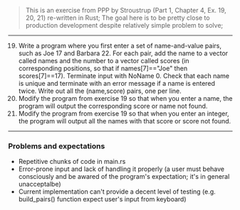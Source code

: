 > This is an exercise from PPP by Stroustrup (Part 1, Chapter 4, Ex. 19, 20, 21) re-written in Rust;
> The goal here is to be pretty close to production development despite relatively simple problem to solve;
---
19. Write a program where you first enter a set of name-and-value pairs, such
as Joe 17 and Barbara 22. For each pair, add the name to a vector called
names and the number to a vector called scores (in corresponding positions, so that if names[7]=="Joe" then scores[7]==17). Terminate input
with NoName 0. Check that each name is unique and terminate with an
error message if a name is entered twice. Write out all the (name,score)
pairs, one per line.
20. Modify the program from exercise 19 so that when you enter a name, the
program will output the corresponding score or name not found.
21. Modify the program from exercise 19 so that when you enter an integer,
the program will output all the names with that score or score not found.
---
### Problems and expectations
- Repetitive chunks of code in main.rs
- Error-prone input and lack of handling it properly (a user must behave consciously and be awared of the program's expectation; it's in general unacceptalbe)
- Current implementation can't provide a decent level of testing (e.g. build_pairs() function expect user's input from keyboard)
